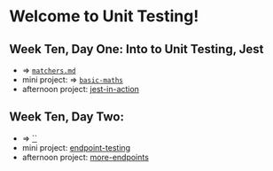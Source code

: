 # Welcome to Unit Testing!

## Week Ten, Day One: Into to Unit Testing, Jest
- => [`matchers.md`](https://github.com/kale-stew/devmtn-notes/Unit-Testing/matchers.md)
- mini project: => [`basic-maths`](https://github.com/kale-stew/devmtn-notes/Unit-Testing/basic-maths)
- afternoon project: [jest-in-action](https://github.com/devmountain/unit-testing-afternoon)

## Week Ten, Day Two: 
- => [``]()
- mini project: [endpoint-testing](https://github.com/devmountain/endpoint-testing-mini)
- afternoon project: [more-endpoints](https://github.com/devmountain/endpoint-testing-afternoon)